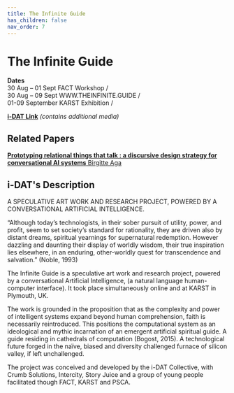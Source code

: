 ```yaml
---
title: The Infinite Guide
has_children: false
nav_order: 7
---
```


# The Infinite Guide

**Dates**  
30 Aug – 01 Sept FACT Workshop /  
30 Aug – 09 Sept WWW.THEINFINITE.GUIDE /  
01-09 September KARST Exhibition /

**[i-DAT Link](https://i-dat.org/the-infinite-guide/)** _(contains additional media)_

## Related Papers

[**Prototyping relational things that talk : a discursive design strategy for conversational AI systems** Birgitte Aga](https://ethos.bl.uk/OrderDetails.do?did=1&uin=uk.bl.ethos.780891)

## i-DAT's Description

A SPECULATIVE ART WORK AND RESEARCH PROJECT, POWERED BY A CONVERSATIONAL ARTIFICIAL INTELLIGENCE.

“Although today’s technologists, in their sober pursuit of utility, power, and profit, seem to set society’s standard for rationality, they are driven also by distant dreams, spiritual yearnings for supernatural redemption. However dazzling and daunting their display of worldly wisdom, their true inspiration lies elsewhere, in an enduring, other-worldly quest for transcendence and salvation.” (Noble, 1993)

The Infinite Guide is a speculative art work and research project, powered by a conversational Artificial Intelligence, (a natural language human-computer interface). It took place simultaneously online and at KARST in Plymouth, UK.

The work is grounded in the proposition that as the complexity and power of intelligent systems expand beyond human comprehension, faith is necessarily reintroduced. This positions the computational system as an ideological and mythic incarnation of an emergent artificial spiritual guide. A guide residing in cathedrals of computation (Bogost, 2015). A technological future forged in the naïve, biased and diversity challenged furnace of silicon valley, if left unchallenged.

The project was conceived and developed by the i-DAT Collective, with Crumb Solutions, Intercity, Story Juice and a group of young people facilitated though FACT, KARST and PSCA.
